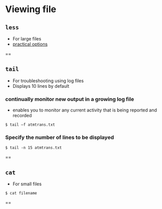 # Viewing file

## `less`

- For large files
- [practical options](http://qiita.com/ine1127/items/64b5b6cf52471c3fe59c?utm_source=Qiita%E3%83%8B%E3%83%A5%E3%83%BC%E3%82%B9&utm_campaign=e5fa4eedd8-Qiita_newsletter_175_09_29_2015&utm_medium=email&utm_term=0_e44feaa081-e5fa4eedd8-33092257)

==

## `tail`

- For troubleshooting using log files
- Displays 10 lines by default

### continually monitor new output in a growing log file
- enables you to monitor any current activity that is being reported and recorded

```
$ tail –f atmtrans.txt
```

### Specify the number of lines to be displayed
```
$ tail -n 15 atmtrans.txt
```

==

## `cat`

- For small files

```
$ cat filename
```

==
